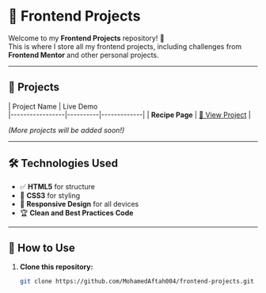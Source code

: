 # 🚀 Frontend Projects  

Welcome to my **Frontend Projects** repository! 🎨  
This is where I store all my frontend projects, including challenges from **Frontend Mentor** and other personal projects.  

---

## 📂 Projects  

| Project Name    | Live Demo               <br>
|-----------------|----------|-------------|
| **Recipe Page** | [🔗 View Project](https://mohamedaftah004.github.io/recipe-page-main/) |

*(More projects will be added soon!)*  

---

## 🛠 Technologies Used  

- ✅ **HTML5** for structure  
- 🎨 **CSS3** for styling  
- 📱 **Responsive Design** for all devices  
- 🏆 **Clean and Best Practices Code**  

---

## 🔧 How to Use  

1. **Clone this repository:**  
   ```bash
   git clone https://github.com/MohamedAftah004/frontend-projects.git
